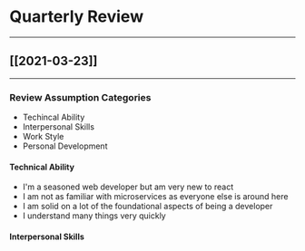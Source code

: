 # Quarterly Review

---

## [[2021-03-23]]

---



### Review Assumption Categories

- Techincal Ability
- Interpersonal Skills
- Work Style
- Personal Development


#### Technical Ability

- I'm a seasoned web developer but am very new to react
- I am not as familiar with microservices as everyone else is around here
- I am solid on a lot of the foundational aspects of being a developer
- I understand many things very quickly


#### Interpersonal Skills